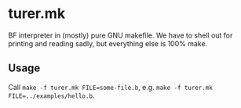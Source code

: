 # turer.mk

BF interpreter in (mostly) pure GNU makefile. We have to shell out for printing and reading
sadly, but everything else is 100% make.

## Usage

Call `make -f turer.mk FILE=some-file.b`, e.g. `make -f turer.mk FILE=../examples/hello.b`.

